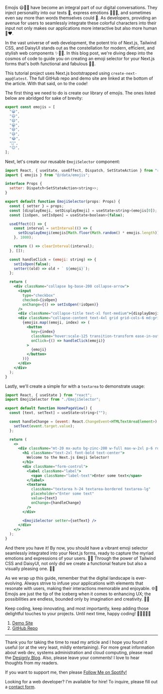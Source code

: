 Emojis 😃🌟🌈 have become an integral part of our digital conversations. They inject personality into our texts 📝, express emotions 🥰😂😢, and sometimes even say more than words themselves could 🙌. As developers, providing an avenue for users to seamlessly integrate these colorful characters into their input not only makes our applications more interactive but also more human 💬❤️.

In the vast universe of web development, the potent trio of Next.js, Tailwind CSS, and DaisyUI stands out as the constellation for modern, efficient, and stylish web components ✨🔧🎨. In this blog post, we're diving deep into the cosmos of code to guide you on creating an emoji selector for your Next.js forms that's both functional and fabulous 🚀🌐.

This tutorial project uses Next.js bootstrapped using `create-next-app@latest`. The full GitHub repo and demo site are linked at the bottom of the article. With that said, on to the code!

The first thing we need to do is create our library of emojis. The ones listed below are abridged for sake of brevity:

```js
export const emojis = [
  "😀",
  "😃",
  "😄",
  "😁",
  "😆",
  "😅",
  "😂",
  "🤣",
  "😊",
];
```

Next, let's create our reusable `EmojiSelector` component:

```jsx
import React, { useState, useEffect, Dispatch, SetStateAction } from "react";
import { emojis } from "@/data/emojis";

interface Props {
  setter: Dispatch<SetStateAction<string>>;
}

export default function EmojiSelector(props: Props) {
  const { setter } = props;
  const [displayEmoji, setDisplayEmoji] = useState<string>(emojis[0]);
  const [isOpen, setIsOpen] = useState<boolean>(false);

  useEffect(() => {
    const interval = setInterval(() => {
      setDisplayEmoji(emojis[Math.floor(Math.random() * emojis.length)]);
    }, 1000);

    return () => clearInterval(interval);
  }, []);

  const handleClick = (emoji: string) => {
    setIsOpen(false);
    setter((old) => old + ` ${emoji}`);
  };

  return (
    <div className="collapse bg-base-200 collapse-arrow">
      <input
        type="checkbox"
        checked={isOpen}
        onChange={() => setIsOpen(!isOpen)}
      />
      <div className="collapse-title text-xl font-medium">{displayEmoji}</div>
      <div className="collapse-content text-4xl grid grid-cols-6 md:grid-cols-8 lg:grid-cols-10">
        {emojis.map((emoji, index) => (
          <button
            key={index}
            className="hover:scale-125 transition-transform ease-in-out duration-200 p-4"
            onClick={() => handleClick(emoji)}
          >
            {emoji}
          </button>
        ))}
      </div>
    </div>
  );
}
```

Lastly, we'll create a simple for with a `textarea` to demonstrate usage:

```jsx
import React, { useState } from "react";
import EmojiSelector from "./EmojiSelector";

export default function HomePageView() {
  const [text, setText] = useState<string>("");

  const handleChange = (event: React.ChangeEvent<HTMLTextAreaElement>) => {
    setText(event.target.value);
  };

  return (
    <>
      <div className="mt-20 mx-auto bg-zinc-200 w-full max-w-2xl p-6 rounded-xl flex flex-col gap-6">
        <h1 className="text-2xl font-bold text-center">
          Welcome to the Next.js Emoji Selector!
        </h1>
        <div className="form-control">
          <label className="label">
            <span className="label-text">Enter some text</span>
          </label>
          <textarea
            className="textarea h-24 textarea-bordered textarea-lg"
            placeholder="Enter some text"
            value={text}
            onChange={handleChange}
          />
        </div>

        <EmojiSelector setter={setText} />
      </div>
    </>
  );
}
```

And there you have it! By now, you should have a vibrant emoji selector seamlessly integrated into your Next.js forms, ready to capture the myriad emotions and expressions of your users. 🌟🥳 Through the power of Tailwind CSS and DaisyUI, not only did we create a functional feature but also a visually pleasing one. 🎨🔥

As we wrap up this guide, remember that the digital landscape is ever-evolving. Always strive to infuse your applications with elements that resonate with users, making their interactions memorable and enjoyable. 🌐💖 Emojis are just the tip of the iceberg when it comes to enhancing UX; the possibilities are endless, bounded only by imagination and creativity. 🚀🌌

Keep coding, keep innovating, and most importantly, keep adding those delightful touches to your projects. Until next time, happy coding! 👩‍💻👨‍💻🎈

1. [Demo Site](https://next-emoji-selector.vercel.app/)
2. [GitHub Repo](https://github.com/designly1/next-emoji-selector)

---

Thank you for taking the time to read my article and I hope you found it useful (or at the very least, mildly entertaining). For more great information about web dev, systems administration and cloud computing, please read the [Designly Blog](https://blog.designly.biz). Also, please leave your comments! I love to hear thoughts from my readers.

If you want to support me, then please [Follow Me on Spotify!](https://open.spotify.com/artist/1iyy5yeUB398YUCSY20Zdc?si=0U5VXmGET3qFpyRsYz8FUg)

Looking for a web developer? I'm available for hire! To inquire, please fill out a [contact form](https://designly.biz/contact).